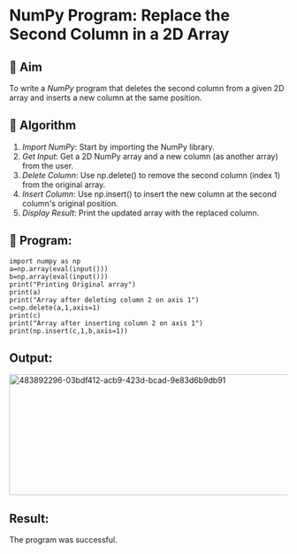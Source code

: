 # NumPy Program: Replace the Second Column in a 2D Array

## 🎯 Aim
To write a *NumPy* program that deletes the second column from a given 2D array and inserts a new column at the same position.

## 🧠 Algorithm
1. *Import NumPy*: Start by importing the NumPy library.
2. *Get Input*: Get a 2D NumPy array and a new column (as another array) from the user.
3. *Delete Column*: Use np.delete() to remove the second column (index 1) from the original array.
4. *Insert Column*: Use np.insert() to insert the new column at the second column's original position.
5. *Display Result*: Print the updated array with the replaced column.

## 🧾 Program:
```
import numpy as np  
a=np.array(eval(input())) 
b=np.array(eval(input())) 
print("Printing Original array") 
print(a) 
print("Array after deleting column 2 on axis 1") 
c=np.delete(a,1,axis=1)  
print(c) 
print("Array after inserting column 2 on axis 1") 
print(np.insert(c,1,b,axis=1))
```
## Output:
<img width="744" height="218" alt="483892296-03bdf412-acb9-423d-bcad-9e83d6b9db91" src="https://github.com/user-attachments/assets/ed874740-2d5d-41ca-b09b-89d3655d6305" />

## Result:
The program was successful.

